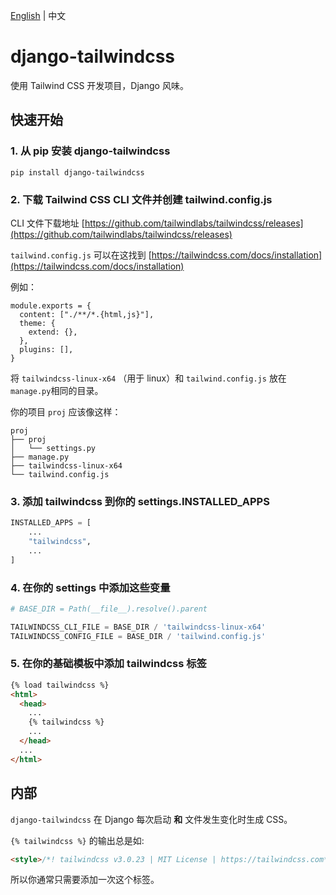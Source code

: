 [English](README_zh.md) | 中文

# django-tailwindcss

使用 Tailwind CSS 开发项目，Django 风味。


## 快速开始

### 1. 从 pip 安装 django-tailwindcss

```
pip install django-tailwindcss
```

### 2. 下载 Tailwind CSS CLI 文件并创建 tailwind.config.js

CLI 文件下载地址 [https://github.com/tailwindlabs/tailwindcss/releases](https://github.com/tailwindlabs/tailwindcss/releases)

`tailwind.config.js` 可以在这找到 [https://tailwindcss.com/docs/installation](https://tailwindcss.com/docs/installation)

例如：

```
module.exports = {
  content: ["./**/*.{html,js}"],
  theme: {
    extend: {},
  },
  plugins: [],
}
```

将 `tailwindcss-linux-x64` （用于 linux）和 `tailwind.config.js` 放在 `manage.py`相同的目录。

你的项目 `proj` 应该像这样：

```
proj
├── proj
│   └── settings.py
├── manage.py
├── tailwindcss-linux-x64
└── tailwind.config.js
```

### 3. 添加 tailwindcss 到你的 settings.INSTALLED_APPS

```python
INSTALLED_APPS = [
    ...
    "tailwindcss",
    ...
]
```

### 4. 在你的 settings 中添加这些变量

```python
# BASE_DIR = Path(__file__).resolve().parent

TAILWINDCSS_CLI_FILE = BASE_DIR / 'tailwindcss-linux-x64'
TAILWINDCSS_CONFIG_FILE = BASE_DIR / 'tailwind.config.js'
```

### 5. 在你的基础模板中添加 tailwindcss 标签

```html
{% load tailwindcss %}
<html>
  <head>
    ...
    {% tailwindcss %}
    ...
  </head>
  ...
</html>
```


## 内部

`django-tailwindcss` 在 Django 每次启动 **和** 文件发生变化时生成 CSS。

`{% tailwindcss %}` 的输出总是如:

```html
<style>/*! tailwindcss v3.0.23 | MIT License | https://tailwindcss.com*/*,:after,:before{border:0 solid #e5e7eb;box-sizing:border-box}...</style>
```

所以你通常只需要添加一次这个标签。
